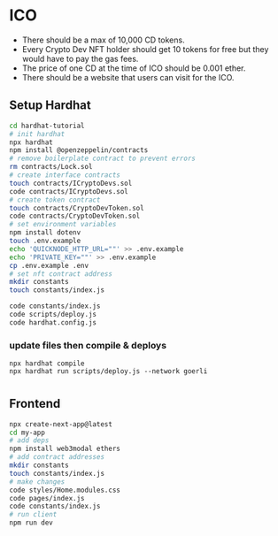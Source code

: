 # ICO

- There should be a max of 10,000 CD tokens.
- Every Crypto Dev NFT holder should get 10 tokens for free but they would have to pay the gas fees.
- The price of one CD at the time of ICO should be 0.001 ether.
- There should be a website that users can visit for the ICO.

## Setup Hardhat

```bash
cd hardhat-tutorial
# init hardhat
npx hardhat
npm install @openzeppelin/contracts
# remove boilerplate contract to prevent errors
rm contracts/Lock.sol
# create interface contracts
touch contracts/ICryptoDevs.sol
code contracts/ICryptoDevs.sol
# create token contract
touch contracts/CryptoDevToken.sol
code contracts/CryptoDevToken.sol
# set environment variables
npm install dotenv
touch .env.example
echo 'QUICKNODE_HTTP_URL=""' >> .env.example
echo 'PRIVATE_KEY=""' >> .env.example
cp .env.example .env
# set nft contract address
mkdir constants
touch constants/index.js

code constants/index.js
code scripts/deploy.js
code hardhat.config.js
```

### update files then compile & deploys

```
npx hardhat compile
npx hardhat run scripts/deploy.js --network goerli
```

#

## Frontend

```bash
npx create-next-app@latest
cd my-app
# add deps
npm install web3modal ethers
# add contract addresses
mkdir constants
touch constants/index.js
# make changes
code styles/Home.modules.css
code pages/index.js
code constants/index.js
# run client
npm run dev
```
